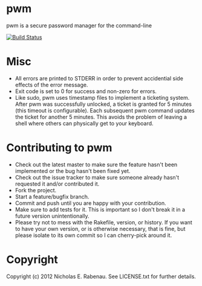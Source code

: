 pwm
===

pwm is a secure password manager for the command-line

[![Build Status](https://secure.travis-ci.org/nerab/pwm.png?branch=master)](http://travis-ci.org/nerab/pwm)

Misc
====
* All errors are printed to STDERR in order to prevent accidential side effects of the error message.
* Exit code is set to 0 for success and non-zero for errors.
* Like sudo, pwm uses timestamp files to implement a ticketing system. After pwm was successfully unlocked, a ticket is granted for 5 minutes (this timeout is configurable). Each subsequent pwm command updates the ticket for another 5 minutes. This avoids the problem of leaving a shell where others can physically get to your keyboard.

Contributing to pwm
===================

* Check out the latest master to make sure the feature hasn't been implemented or the bug hasn't been fixed yet.
* Check out the issue tracker to make sure someone already hasn't requested it and/or contributed it.
* Fork the project.
* Start a feature/bugfix branch.
* Commit and push until you are happy with your contribution.
* Make sure to add tests for it. This is important so I don't break it in a future version unintentionally.
* Please try not to mess with the Rakefile, version, or history. If you want to have your own version, or is otherwise necessary, that is fine, but please isolate to its own commit so I can cherry-pick around it.

Copyright
=========
Copyright (c) 2012 Nicholas E. Rabenau. See LICENSE.txt for further details.
